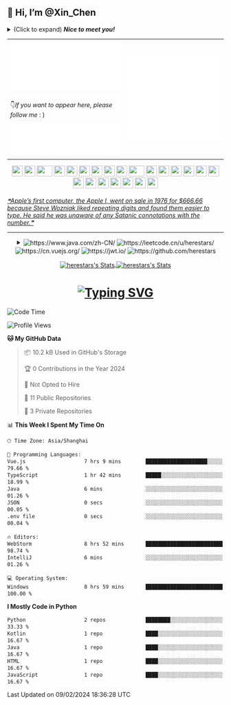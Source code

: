 ## 👋 Hi, I’m @Xin_Chen
<details>
  <summary>(Click to expand) <em><b>Nice to meet you! </b></em></summary>


-  👀 I’m interested in Code
-  🌱 I’m currently learning how to use Vue
-  📫 How to reach me herestars@qq.com
</details>

<table>
  <tbody>
    <tr>
      <td>
        <picture>
          <img src="/metrics.classic.svg" alt="Metrics">
        </picture>
      </td>
      <td rowspan="2">
        <picture>
          <img src="/metrics.plugin.steam.full.svg" alt="Steam">
        </picture>
      </td>
    </tr>
    <tr>
      <td>
        <p>👇<em>If you want to appear here, please follow me </em>: )</p>
        <picture>
          <img src="/metrics.plugin.people.followers.svg" alt="Steam">
        </picture>
      </td>
    </tr>
  </tbody>
</table>

<!-- Parrots -->
<div align="center">
    <img src="https://cultofthepartyparrot.com/parrots/hd/githubparrot.gif" width="25" height="25"/>
    <img src="https://cultofthepartyparrot.com/flags/hd/iranparrot.gif" width="25" height="25"/>
    <img src="https://cultofthepartyparrot.com/parrots/asyncparrot.gif" width="36" height="25"/>
    <img src="https://cultofthepartyparrot.com/parrots/hd/60fpsparrot.gif" width="25" height="25"/>
    <img src="https://cultofthepartyparrot.com/parrots/hd/jumpingparrot.gif" width="25" height="25"/>
    <img src="https://cultofthepartyparrot.com/parrots/hd/opensourceparrot.gif" width="25" height="25"/>
    <img src="https://cultofthepartyparrot.com/parrots/hd/dealwithitnowparrot.gif" width="25" height="25"/>
    <img src="https://cultofthepartyparrot.com/parrots/hd/hypnoparrotlight.gif" width="25" height="25"/>
    <img src="https://cultofthepartyparrot.com/parrots/databaseparrot.gif" width="25" height="25"/>
    <img src="https://cultofthepartyparrot.com/parrots/fixparrot.gif" width="36" height="25"/>
    <img src="https://cultofthepartyparrot.com/parrots/hd/laptop_parrot.gif" width="25" height="25"/>
    <img src="https://cultofthepartyparrot.com/parrots/hd/spinningparrot.gif" width="25" height="25"/>
    <img src="https://cultofthepartyparrot.com/parrots/hd/levitationparrot.gif" width="25" height="25"/>
    <img src="https://cultofthepartyparrot.com/parrots/hd/meldparrot.gif" width="25" height="25"/>
    <img src="https://cultofthepartyparrot.com/parrots/slomoparrot.gif" width="25" height="25"/>
    <img src="https://cultofthepartyparrot.com/parrots/hd/moonwalkingparrot.gif" width="25" height="25"/>
    <img src="https://cultofthepartyparrot.com/parrots/hd/stableparrot.gif" width="25" height="25"/>
    <img src="https://cultofthepartyparrot.com/parrots/hd/scienceparrot.gif" width="25" height="25"/>
    <img src="https://cultofthepartyparrot.com/parrots/hd/pirateparrot.gif" width="25" height="25"/>
    <img src="https://cultofthepartyparrot.com/parrots/hd/footballparrot.gif" width="25" height="25"/>
    <img src="https://cultofthepartyparrot.com/parrots/hd/illuminatiparrot.gif" width="25" height="25"/>
    <img src="https://cultofthepartyparrot.com/parrots/hd/hypnoparrotdark.gif" width="25" height="25"/>
    <img src="https://cultofthepartyparrot.com/parrots/hd/mustacheparrot.gif" width="25" height="25"/>
</div>
<br/>

<a href="https://github.com/siddharth2016/quote-readme">
<!--STARTS_HERE_QUOTE_README-->
<i>❝Apple’s first computer, the Apple I, went on sale in 1976 for $666.66 because Steve Wozniak liked repeating digits and found them easier to type. He said he was unaware of any Satanic connotations with the number.❞</i>
<!--ENDS_HERE_QUOTE_README-->
</a>

---

<details>
  <summary align="center">
    <img align="center" src="https://img.shields.io/badge/java-%23ED8B00.svg?style=for-the-badge&logo=openjdk&logoColor=white" alt="https://www.java.com/zh-CN/">
    <img align="center" src="https://img.shields.io/badge/LeetCode-000000?style=for-the-badge&logo=LeetCode&logoColor=#d16c06" alt="https://leetcode.cn/u/herestars/">
    <img align="center" src="https://img.shields.io/badge/vuejs-%2335495e.svg?style=for-the-badge&logo=vuedotjs&logoColor=%234FC08D" alt="https://cn.vuejs.org/">
    <img align="center" src="https://img.shields.io/badge/JWT-black?style=for-the-badge&logo=JSON%20web%20tokens" alt="https://jwt.io/">
    <img align="center" src="https://img.shields.io/badge/github-%23121011.svg?style=for-the-badge&logo=github&logoColor=white" alt="https://github.com/herestars">
  </summary>


### 闪瞎狗眼区
![MongoDB](https://img.shields.io/badge/MongoDB-%234ea94b.svg?style=for-the-badge&logo=mongodb&logoColor=white)
![MySQL](https://img.shields.io/badge/mysql-%2300f.svg?style=for-the-badge&logo=mysql&logoColor=white)
![Redis](https://img.shields.io/badge/redis-%23DD0031.svg?style=for-the-badge&logo=redis&logoColor=white)
![Adobe](https://img.shields.io/badge/adobe-%23FF0000.svg?style=for-the-badge&logo=adobe&logoColor=white)
![Adobe Fonts](https://img.shields.io/badge/Adobe%20Fonts-000B1D.svg?style=for-the-badge&logo=Adobe%20Fonts&logoColor=white)
![Adobe Photoshop](https://img.shields.io/badge/adobe%20photoshop-%2331A8FF.svg?style=for-the-badge&logo=adobe%20photoshop&logoColor=white)
![CodePen](https://img.shields.io/badge/Codepen-000000?style=for-the-badge&logo=codepen&logoColor=white)
![LeetCode](https://img.shields.io/badge/LeetCode-000000?style=for-the-badge&logo=LeetCode&logoColor=#d16c06)
![Wiki.js](https://img.shields.io/badge/wiki.js-%231976D2.svg?style=for-the-badge&logo=wikidotjs&logoColor=white)
![Apple Pay](https://img.shields.io/badge/ApplePay-000000.svg?style=for-the-badge&logo=Apple-Pay&logoColor=white)
![Github-sponsors](https://img.shields.io/badge/sponsor-30363D?style=for-the-badge&logo=GitHub-Sponsors&logoColor=#EA4AAA)
![Google Pay](https://img.shields.io/badge/GooglePay-%233780F1.svg?style=for-the-badge&logo=Google-Pay&logoColor=white)
![PayPal](https://img.shields.io/badge/PayPal-00457C?style=for-the-badge&logo=paypal&logoColor=white)
![.Net](https://img.shields.io/badge/.NET-5C2D91?style=for-the-badge&logo=.net&logoColor=white)
![Anaconda](https://img.shields.io/badge/Anaconda-%2344A833.svg?style=for-the-badge&logo=anaconda&logoColor=white)
![Angular](https://img.shields.io/badge/angular-%23DD0031.svg?style=for-the-badge&logo=angular&logoColor=white)
![Ant-Design](https://img.shields.io/badge/-AntDesign-%230170FE?style=for-the-badge&logo=ant-design&logoColor=white)
![Apache Spark](https://img.shields.io/badge/Apache%20Spark-FDEE21?style=flat-square&logo=apachespark&logoColor=black)
![Bootstrap](https://img.shields.io/badge/bootstrap-%238511FA.svg?style=for-the-badge&logo=bootstrap&logoColor=white)
![Django](https://img.shields.io/badge/django-%23092E20.svg?style=for-the-badge&logo=django&logoColor=white)
![Electron.js](https://img.shields.io/badge/Electron-191970?style=for-the-badge&logo=Electron&logoColor=white)
![FastAPI](https://img.shields.io/badge/FastAPI-005571?style=for-the-badge&logo=fastapi)
![Flask](https://img.shields.io/badge/flask-%23000.svg?style=for-the-badge&logo=flask&logoColor=white)
![jQuery](https://img.shields.io/badge/jquery-%230769AD.svg?style=for-the-badge&logo=jquery&logoColor=white)
![JWT](https://img.shields.io/badge/JWT-black?style=for-the-badge&logo=JSON%20web%20tokens)
![Less](https://img.shields.io/badge/less-2B4C80?style=for-the-badge&logo=less&logoColor=white)
![NPM](https://img.shields.io/badge/NPM-%23CB3837.svg?style=for-the-badge&logo=npm&logoColor=white)
![NodeJS](https://img.shields.io/badge/node.js-6DA55F?style=for-the-badge&logo=node.js&logoColor=white)
![OpenCV](https://img.shields.io/badge/opencv-%23white.svg?style=for-the-badge&logo=opencv&logoColor=white)
![Qt](https://img.shields.io/badge/Qt-%23217346.svg?style=for-the-badge&logo=Qt&logoColor=white)
![RabbitMQ](https://img.shields.io/badge/Rabbitmq-FF6600?style=for-the-badge&logo=rabbitmq&logoColor=white)
![React](https://img.shields.io/badge/react-%2320232a.svg?style=for-the-badge&logo=react&logoColor=%2361DAFB)
![SASS](https://img.shields.io/badge/SASS-hotpink.svg?style=for-the-badge&logo=SASS&logoColor=white)
![Socket.io](https://img.shields.io/badge/Socket.io-black?style=for-the-badge&logo=socket.io&badgeColor=010101)
![Spring](https://img.shields.io/badge/spring-%236DB33F.svg?style=for-the-badge&logo=spring&logoColor=white)
![Vite](https://img.shields.io/badge/vite-%23646CFF.svg?style=for-the-badge&logo=vite&logoColor=white)
![Vue.js](https://img.shields.io/badge/vuejs-%2335495e.svg?style=for-the-badge&logo=vuedotjs&logoColor=%234FC08D)
![Webpack](https://img.shields.io/badge/webpack-%238DD6F9.svg?style=for-the-badge&logo=webpack&logoColor=black)
![Web3.js](https://img.shields.io/badge/web3.js-F16822?style=for-the-badge&logo=web3.js&logoColor=white)
![Yarn](https://img.shields.io/badge/yarn-%232C8EBB.svg?style=for-the-badge&logo=yarn&logoColor=white)
![Battle.net](https://img.shields.io/badge/battle.net-%2300AEFF.svg?style=for-the-badge&logo=battle.net&logoColor=white)
![EA](https://img.shields.io/badge/ea-%23000000.svg?style=for-the-badge&logo=ea&logoColor=white)
![Epic Games](https://img.shields.io/badge/epicgames-%23313131.svg?style=for-the-badge&logo=epicgames&logoColor=white)
![nVIDIA](https://img.shields.io/badge/nVIDIA-%2376B900.svg?style=for-the-badge&logo=nVIDIA&logoColor=white)
![Riot Games](https://img.shields.io/badge/riotgames-D32936.svg?style=for-the-badge&logo=riotgames&logoColor=white)
![Steam](https://img.shields.io/badge/steam-%23000000.svg?style=for-the-badge&logo=steam&logoColor=white)
![Unity](https://img.shields.io/badge/unity-%23000000.svg?style=for-the-badge&logo=unity&logoColor=white)
![Oracle](https://img.shields.io/badge/Oracle-F80000?style=for-the-badge&logo=oracle&logoColor=white)
![Netlify](https://img.shields.io/badge/netlify-%23000000.svg?style=for-the-badge&logo=netlify&logoColor=#00C7B7)
![Github Pages](https://img.shields.io/badge/github%20pages-121013?style=for-the-badge&logo=github&logoColor=white)
![Atom](https://img.shields.io/badge/Atom-%2366595C.svg?style=for-the-badge&logo=atom&logoColor=white)
![Eclipse](https://img.shields.io/badge/Eclipse-FE7A16.svg?style=for-the-badge&logo=Eclipse&logoColor=white)
![GoLand](https://img.shields.io/badge/GoLand-0f0f0f?&style=for-the-badge&logo=goland&logoColor=white)
![IntelliJ IDEA](https://img.shields.io/badge/IntelliJIDEA-000000.svg?style=for-the-badge&logo=intellij-idea&logoColor=white)
![PyCharm](https://img.shields.io/badge/pycharm-143?style=for-the-badge&logo=pycharm&logoColor=black&color=black&labelColor=green)
![Vim](https://img.shields.io/badge/VIM-%2311AB00.svg?style=for-the-badge&logo=vim&logoColor=white)
![Visual Studio Code](https://img.shields.io/badge/Visual%20Studio%20Code-0078d7.svg?style=for-the-badge&logo=visual-studio-code&logoColor=white)
![WebStorm](https://img.shields.io/badge/webstorm-143?style=for-the-badge&logo=webstorm&logoColor=white&color=black)
![C++](https://img.shields.io/badge/c++-%2300599C.svg?style=for-the-badge&logo=c%2B%2B&logoColor=white)
![CSS3](https://img.shields.io/badge/css3-%231572B6.svg?style=for-the-badge&logo=css3&logoColor=white)
![Go](https://img.shields.io/badge/go-%2300ADD8.svg?style=for-the-badge&logo=go&logoColor=white)
![HTML5](https://img.shields.io/badge/html5-%23E34F26.svg?style=for-the-badge&logo=html5&logoColor=white)
![Java](https://img.shields.io/badge/java-%23ED8B00.svg?style=for-the-badge&logo=openjdk&logoColor=white)
![JavaScript](https://img.shields.io/badge/javascript-%23323330.svg?style=for-the-badge&logo=javascript&logoColor=%23F7DF1E)
![Kotlin](https://img.shields.io/badge/kotlin-%237F52FF.svg?style=for-the-badge&logo=kotlin&logoColor=white)
![LaTeX](https://img.shields.io/badge/latex-%23008080.svg?style=for-the-badge&logo=latex&logoColor=white)
![Lua](https://img.shields.io/badge/lua-%232C2D72.svg?style=for-the-badge&logo=lua&logoColor=white)
![Markdown](https://img.shields.io/badge/markdown-%23000000.svg?style=for-the-badge&logo=markdown&logoColor=white)
![PowerShell](https://img.shields.io/badge/PowerShell-%235391FE.svg?style=for-the-badge&logo=powershell&logoColor=white)
![Python](https://img.shields.io/badge/python-3670A0?style=for-the-badge&logo=python&logoColor=ffdd54)
![Rust](https://img.shields.io/badge/rust-%23000000.svg?style=for-the-badge&logo=rust&logoColor=white)
![Cent OS](https://img.shields.io/badge/cent%20os-002260?style=for-the-badge&logo=centos&logoColor=F0F0F0)
![Android](https://img.shields.io/badge/Android-3DDC84?style=for-the-badge&logo=android&logoColor=white)
![Linux](https://img.shields.io/badge/Linux-FCC624?style=for-the-badge&logo=linux&logoColor=black)
![Ubuntu](https://img.shields.io/badge/Ubuntu-E95420?style=for-the-badge&logo=ubuntu&logoColor=white)
![Windows 11](https://img.shields.io/badge/Windows%2011-%230079d5.svg?style=for-the-badge&logo=Windows%2011&logoColor=white)
![Hibernate](https://img.shields.io/badge/Hibernate-59666C?style=for-the-badge&logo=Hibernate&logoColor=white)
![Notion](https://img.shields.io/badge/Notion-%23000000.svg?style=for-the-badge&logo=notion&logoColor=white)
![Postman](https://img.shields.io/badge/Postman-FF6C37?style=for-the-badge&logo=postman&logoColor=white)
![Swagger](https://img.shields.io/badge/-Swagger-%23Clojure?style=for-the-badge&logo=swagger&logoColor=white)
![Baidu](https://img.shields.io/badge/Baidu-2932E1?style=for-the-badge&logo=Baidu&logoColor=white)
![Bing](https://img.shields.io/badge/Microsoft%20Bing-258FFA?style=for-the-badge&logo=Microsoft%20Bing&logoColor=white)
![Apache Maven](https://img.shields.io/badge/Apache%20Maven-C71A36?style=for-the-badge&logo=Apache%20Maven&logoColor=white)
![Apache Tomcat](https://img.shields.io/badge/apache%20tomcat-%23F8DC75.svg?style=for-the-badge&logo=apache-tomcat&logoColor=black)
![Jenkins](https://img.shields.io/badge/jenkins-%232C5263.svg?style=for-the-badge&logo=jenkins&logoColor=white)
![Nginx](https://img.shields.io/badge/nginx-%23009639.svg?style=for-the-badge&logo=nginx&logoColor=white)
![Gmail](https://img.shields.io/badge/Gmail-D14836?style=for-the-badge&logo=gmail&logoColor=white)
![Discord](https://img.shields.io/badge/Discord-%235865F2.svg?style=for-the-badge&logo=discord&logoColor=white)
![Tencent QQ](https://img.shields.io/badge/Tencent%23QQ-%2312B7F5?style=for-the-badge&logo=tencentqq&logoColor=white)
![Xiaomi](https://img.shields.io/badge/Xiaomi-%23FF6900.svg?style=for-the-badge&logo=xiaomi&logoColor=white)
![Git](https://img.shields.io/badge/git-%23F05033.svg?style=for-the-badge&logo=git&logoColor=white)
![GitHub](https://img.shields.io/badge/github-%23121011.svg?style=for-the-badge&logo=github&logoColor=white)
![GitLab](https://img.shields.io/badge/gitlab-%23181717.svg?style=for-the-badge&logo=gitlab&logoColor=white)
![Gitee](https://img.shields.io/badge/Gitee-C71D23?style=for-the-badge&logo=gitee&logoColor=white)

</details>

<p align="center">
  <a href="https://github.com/herestars" class="rich-diff-level-one">
    <img height="195px" align="center" src="https://readme-stats-server-jackcc.vercel.app/api?username=herestars&theme=swift" alt="herestars's Stats" />
    <img height="195px" align="center" src="https://github-readme-stats.vercel.app/api/top-langs/?username=herestars&theme=swift" alt="herestars's Stats" />
  </a>
</p>

<h1 align="center"> <a href="https://herestars.github.io"><img src="https://readme-typing-svg.herokuapp.com?font=Ma+Shan+Zheng&pause=1000&center=true&width=435&lines=%E5%A5%87%E8%BF%B9%E5%8F%AA%E6%98%AF%E4%B8%80%E6%97%B6%EF%BC%8C%E5%91%BD%E8%BF%90%E6%80%BB%E6%98%AF%E6%BC%AB%E9%95%BF%E3%80%82" alt="Typing SVG" /></a> </h1>

<!--START_SECTION:waka-->
![Code Time](http://img.shields.io/badge/Code%20Time-552%20hrs%2039%20mins-blue)

![Profile Views](http://img.shields.io/badge/Profile%20Views-0-blue)

**🐱 My GitHub Data** 

> 📦 10.2 kB Used in GitHub's Storage 
 > 
> 🏆 0 Contributions in the Year 2024
 > 
> 🚫 Not Opted to Hire
 > 
> 📜 11 Public Repositories 
 > 
> 🔑 3 Private Repositories 
 > 
📊 **This Week I Spent My Time On** 

```text
🕑︎ Time Zone: Asia/Shanghai

💬 Programming Languages: 
Vue.js                   7 hrs 9 mins        ████████████████████░░░░░   79.66 % 
TypeScript               1 hr 42 mins        █████░░░░░░░░░░░░░░░░░░░░   18.99 % 
Java                     6 mins              ░░░░░░░░░░░░░░░░░░░░░░░░░   01.26 % 
JSON                     0 secs              ░░░░░░░░░░░░░░░░░░░░░░░░░   00.05 % 
.env file                0 secs              ░░░░░░░░░░░░░░░░░░░░░░░░░   00.04 % 

🔥 Editors: 
WebStorm                 8 hrs 52 mins       █████████████████████████   98.74 % 
IntelliJ                 6 mins              ░░░░░░░░░░░░░░░░░░░░░░░░░   01.26 % 

💻 Operating System: 
Windows                  8 hrs 59 mins       █████████████████████████   100.00 % 
```

**I Mostly Code in Python** 

```text
Python                   2 repos             ████████░░░░░░░░░░░░░░░░░   33.33 % 
Kotlin                   1 repo              ████░░░░░░░░░░░░░░░░░░░░░   16.67 % 
Java                     1 repo              ████░░░░░░░░░░░░░░░░░░░░░   16.67 % 
HTML                     1 repo              ████░░░░░░░░░░░░░░░░░░░░░   16.67 % 
JavaScript               1 repo              ████░░░░░░░░░░░░░░░░░░░░░   16.67 % 
```




 Last Updated on 09/02/2024 18:36:28 UTC
<!--END_SECTION:waka-->

